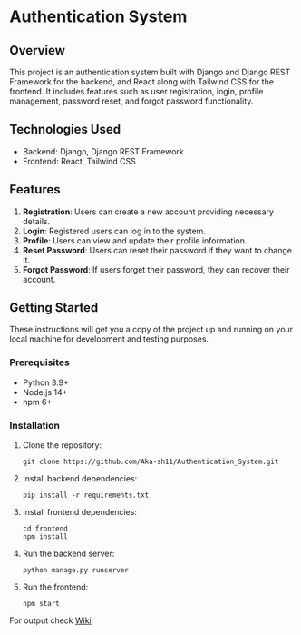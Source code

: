 # Authentication System

## Overview
This project is an authentication system built with Django and Django REST Framework for the backend, and React along with Tailwind CSS for the frontend. It includes features such as user registration, login, profile management, password reset, and forgot password functionality.

## Technologies Used
- Backend: Django, Django REST Framework
- Frontend: React, Tailwind CSS

## Features
1. **Registration**: Users can create a new account providing necessary details.
2. **Login**: Registered users can log in to the system.
3. **Profile**: Users can view and update their profile information.
4. **Reset Password**: Users can reset their password if they want to change it.
5. **Forgot Password**: If users forget their password, they can recover their account.

## Getting Started
These instructions will get you a copy of the project up and running on your local machine for development and testing purposes.

### Prerequisites
- Python 3.9+
- Node.js 14+
- npm 6+

### Installation
1. Clone the repository:
    ```
    git clone https://github.com/Aka-sh11/Authentication_System.git
    ```
2. Install backend dependencies:
    ```
    pip install -r requirements.txt
    ```
3. Install frontend dependencies:
    ```
    cd frontend
    npm install
    ```
4. Run the backend server:
    ```
    python manage.py runserver
    ```
5. Run the frontend:
    ```
    npm start
    ```
For output check [Wiki](https://github.com/Aka-sh11/Authentication_System/wiki)
